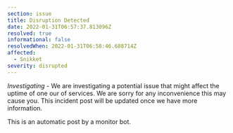 ```yaml
---
section: issue
title: Disruption Detected
date: 2022-01-31T06:57:37.813096Z
resolved: true
informational: false
resolvedWhen: 2022-01-31T06:58:46.688714Z
affected:
  - Snikket
severity: disrupted
---
```

*Investigating* - We are investigating a potential issue that might affect the uptime of one our of services. We are sorry for any inconvenience this may cause you. This incident post will be updated once we have more information.

This is an automatic post by a monitor bot.
        